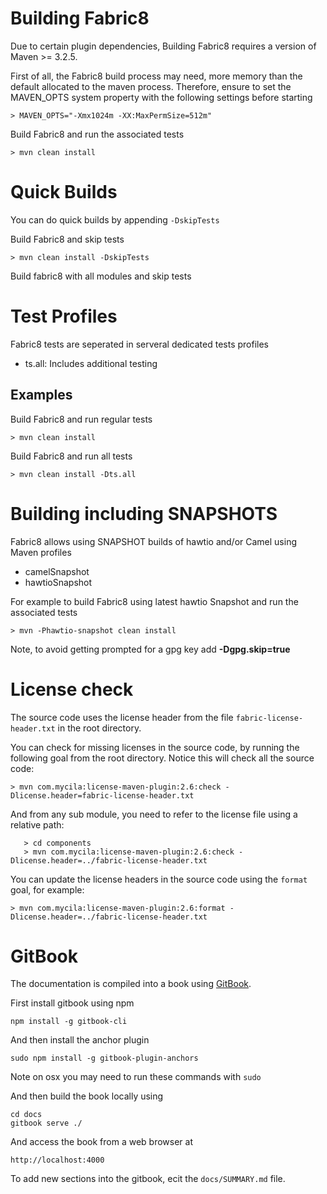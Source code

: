 Building Fabric8
============

Due to certain plugin dependencies, Building Fabric8
requires a version of Maven >= 3.2.5.

First of all, the Fabric8 build process may need, 
more memory than the default allocated
to the maven process. Therefore, ensure to set the 
MAVEN_OPTS system property with the following settings
before starting

    > MAVEN_OPTS="-Xmx1024m -XX:MaxPermSize=512m"

Build Fabric8 and run the associated tests

    > mvn clean install

Quick Builds
==========

You can do quick builds by appending `-DskipTests`

Build Fabric8 and skip tests

    > mvn clean install -DskipTests

Build fabric8 with all modules and skip tests

Test Profiles
==========

Fabric8 tests are seperated in serveral dedicated tests profiles

* ts.all:    Includes additional testing

Examples
--------
  
Build Fabric8 and run regular tests

    > mvn clean install

Build Fabric8 and run all tests

    > mvn clean install -Dts.all
    

Building including SNAPSHOTS
============================

Fabric8 allows using SNAPSHOT builds of hawtio and/or Camel using Maven profiles

* camelSnapshot
* hawtioSnapshot

For example to build Fabric8 using latest hawtio Snapshot and run the associated tests

    > mvn -Phawtio-snapshot clean install

Note, to avoid getting prompted for a gpg key add **-Dgpg.skip=true**


License check
=============

The source code uses the license header from the file ```fabric-license-header.txt``` in the root directory.

You can check for missing licenses in the source code, by running the following goal from the root directory. Notice this will check all the source code:

    > mvn com.mycila:license-maven-plugin:2.6:check -Dlicense.header=fabric-license-header.txt

And from any sub module, you need to refer to the license file using a relative path:

```
   > cd components
   > mvn com.mycila:license-maven-plugin:2.6:check -Dlicense.header=../fabric-license-header.txt 
```

You can update the license headers in the source code using the ```format``` goal, for example:

    > mvn com.mycila:license-maven-plugin:2.6:format -Dlicense.header=../fabric-license-header.txt 


GitBook
=======

The documentation is compiled into a book using [GitBook](https://github.com/GitbookIO/gitbook).

First install gitbook using npm

    npm install -g gitbook-cli

And then install the anchor plugin

    sudo npm install -g gitbook-plugin-anchors    

Note on osx you may need to run these commands with `sudo`

And then build the book locally using

    cd docs
    gitbook serve ./

And access the book from a web browser at

    http://localhost:4000

To add new sections into the gitbook, ecit the `docs/SUMMARY.md` file.
